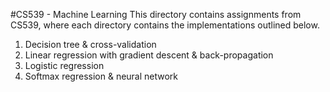 #CS539 - Machine Learning
This directory contains assignments from CS539, where each directory contains the implementations outlined below.
1. Decision tree & cross-validation
2. Linear regression with gradient descent & back-propagation
3. Logistic regression
4. Softmax regression & neural network